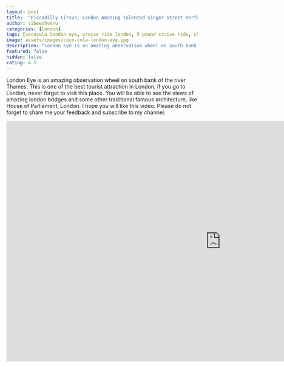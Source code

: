 ```yaml
---
layout: post
title:  "Piccadilly Circus, London Amazing Talented Singer Street Performances"
author: sibeeshvenu
categories: [London]
tags: [cococola london eye, cruise ride london, 5 pound cruise ride, cheapest cruise ride ever, london diaries, oxford street, Hungerford Bridge and Golden Jubilee Bridges, Trafalgar Square, Westminster Bridge, london eye opening times, london sightseeing, london map, london population, london city, london uk, london attractions, london travel tours, london eye, tower of london, day trips from london, london attractions, Mallu, Njan Oru Malayali, Malayali in Germany, Germany, I am a Mallu, njanorumalayali]
image: assets/images/coco-cola-london-eye.jpg
description: "London Eye is an amazing observation wheel on south bank of the river Thames. This is one of the best tourist attraction in London, if you go to London, never forget to visit this place. You will be able to see the views of amazing london bridges and some other traditional famous architecture, like House of Parliament, London. I hope you will like this video. Please do not forget to share me your feedback and subscribe to my channel."
featured: false
hidden: false
rating: 4.5
---
```


London Eye is an amazing observation wheel on south bank of the river Thames. This is one of the best tourist attraction in London, if you go to London, never forget to visit this place. You will be able to see the views of amazing london bridges and some other traditional famous architecture, like House of Parliament, London. I hope you will like this video. Please do not forget to share me your feedback and subscribe to my channel. 

<iframe width="1129" height="635" src="https://www.youtube.com/embed/5cP-4tCIMjY" frameborder="0" allow="accelerometer; autoplay; encrypted-media; gyroscope; picture-in-picture" allowfullscreen></iframe>